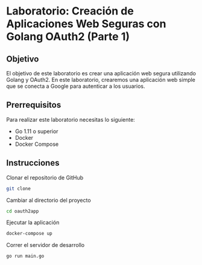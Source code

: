 # Laboratorio: Creación de Aplicaciones Web Seguras con Golang OAuth2 (Parte 1)

## Objetivo

El objetivo de este laboratorio es crear una aplicación web segura utilizando Golang y OAuth2. En este laboratorio, crearemos una aplicación web simple que se conecta a Google para autenticar a los usuarios.

## Prerrequisitos

Para realizar este laboratorio necesitas lo siguiente:

- Go 1.11 o superior
- Docker 
- Docker Compose

## Instrucciones

Clonar el repositorio de GitHub

```bash
git clone
```

Cambiar al directorio del proyecto

```bash
cd oauth2app
```

Ejecutar la aplicación

```bash
docker-compose up
```

Correr el servidor de desarrollo

```bash
go run main.go
```


